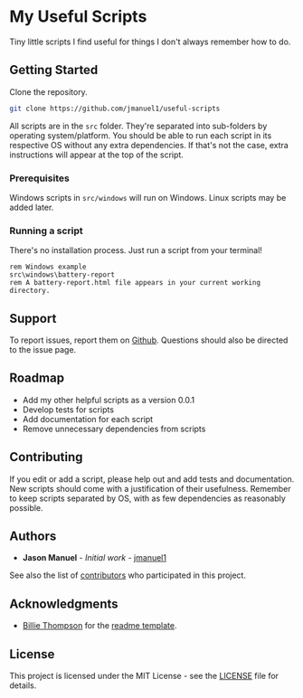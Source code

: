 # My Useful Scripts

Tiny little scripts I find useful for things I don't always remember how to do.

## Getting Started

Clone the repository.

```sh
git clone https://github.com/jmanuel1/useful-scripts
```

All scripts are in the `src` folder. They're separated into sub-folders by
operating system/platform. You should be able to run each script in its
respective OS without any extra dependencies. If that's not the case, extra
instructions will appear at the top of the script.

### Prerequisites

Windows scripts in `src/windows` will run on Windows. Linux scripts may be
added later.

### Running a script

There's no installation process. Just run a script from your terminal!

```
rem Windows example
src\windows\battery-report
rem A battery-report.html file appears in your current working directory.
```

## Support

To report issues, report them on
[Github](https://github.com/jmanuel1/useful-scrips/issues). Questions should
also be directed to the issue page.

## Roadmap

* Add my other helpful scripts as a version 0.0.1
* Develop tests for scripts
* Add documentation for each script
* Remove unnecessary dependencies from scripts

## Contributing

If you edit or add a script, please help out and add tests and documentation.
New scripts should come with a justification of their usefulness. Remember to
keep scripts separated by OS, with as few dependencies as reasonably possible.

## Authors

* **Jason Manuel** - *Initial work* - [jmanuel1](https://github.com/jmanuel1)

See also the list of
[contributors](https://github.com/jmanuel1/useful-scripts/contributors) who
participated in this project.

## Acknowledgments

* [Billie Thompson](https://github.com/PurpleBooth) for the [readme template](https://gist.github.com/PurpleBooth/109311bb0361f32d87a2#file-readme-template-md).

## License

This project is licensed under the MIT License - see the [LICENSE](LICENSE)
file for details.
